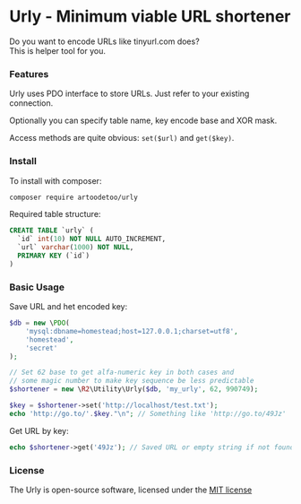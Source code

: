 # Urly - Minimum viable URL shortener
Do you want to encode URLs like tinyurl.com does?  
This is helper tool for you.

### Features
Urly uses PDO interface to store URLs. Just refer to your existing connection.

Optionally you can specify table name, key encode base and XOR mask.

Access methods are quite obvious: `set($url)` and `get($key)`.

### Install

To install with composer:

```sh
composer require artoodetoo/urly
```

Required table structure:

```sql
CREATE TABLE `urly` (
  `id` int(10) NOT NULL AUTO_INCREMENT,
  `url` varchar(1000) NOT NULL,
  PRIMARY KEY (`id`)
)
```

### Basic Usage

Save URL and het encoded key:
```php
$db = new \PDO(
    'mysql:dbname=homestead;host=127.0.0.1;charset=utf8',
    'homestead', 
    'secret'
);

// Set 62 base to get alfa-numeric key in both cases and 
// some magic number to make key sequence be less predictable
$shortener = new \R2\Utility\Urly($db, 'my_urly', 62, 990749);

$key = $shortener->set('http://localhost/test.txt');
echo 'http://go.to/'.$key."\n"; // Something like 'http://go.to/49Jz'
```

Get URL by key:
```php
echo $shortener->get('49Jz'); // Saved URL or empty string if not found
```

### License

The Urly is open-source software, licensed under the [MIT license](http://opensource.org/licenses/MIT)
